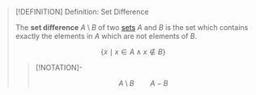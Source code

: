 >[!DEFINITION] Definition: Set Difference
>
>The **set difference** $A \setminus B$ of two [sets](../Set.md) $A$ and $B$ is the set which contains exactly the elements in $A$ which are not elements of $B$.
>
>$$
>\{x \mid x \in A \land x \notin B\}
>$$
>
>>[!NOTATION]-
>>
>>$$
>>A \setminus B \qquad A - B
>>$$
>>
>